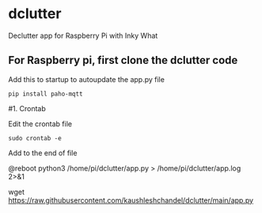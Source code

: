 # dclutter
Declutter app for Raspberry Pi with Inky What

## For Raspberry pi, first clone the dclutter code



Add this to startup to autoupdate the app.py file

```
pip install paho-mqtt
```


#1. Crontab


Edit the crontab file

```
sudo crontab -e
```

Add to the end of file

@reboot python3 /home/pi/dclutter/app.py > /home/pi/dclutter/app.log 2>&1




wget https://raw.githubusercontent.com/kaushleshchandel/dclutter/main/app.py
